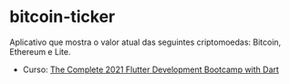 # bitcoin-ticker
Aplicativo que mostra o valor atual das seguintes criptomoedas: Bitcoin, Ethereum e Lite.

* Curso: [The Complete 2021 Flutter Development Bootcamp with Dart](https://www.udemy.com/course/flutter-bootcamp-with-dart/)
